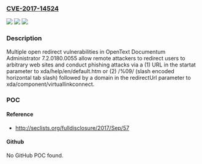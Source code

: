 ### [CVE-2017-14524](https://cve.mitre.org/cgi-bin/cvename.cgi?name=CVE-2017-14524)
![](https://img.shields.io/static/v1?label=Product&message=n%2Fa&color=blue)
![](https://img.shields.io/static/v1?label=Version&message=n%2Fa&color=blue)
![](https://img.shields.io/static/v1?label=Vulnerability&message=n%2Fa&color=brighgreen)

### Description

Multiple open redirect vulnerabilities in OpenText Documentum Administrator 7.2.0180.0055 allow remote attackers to redirect users to arbitrary web sites and conduct phishing attacks via a (1) URL in the startat parameter to xda/help/en/default.htm or (2) /%09/ (slash encoded horizontal tab slash) followed by a domain in the redirectUrl parameter to xda/component/virtuallinkconnect.

### POC

#### Reference
- http://seclists.org/fulldisclosure/2017/Sep/57

#### Github
No GitHub POC found.

